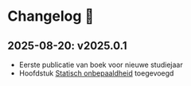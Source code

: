 # Changelog 🔖

## 2025-08-20: v2025.0.1
- Eerste publicatie van boek voor nieuwe studiejaar
- Hoofdstuk [Statisch onbepaaldheid](./statisch_onbepaald/lesson.md) toegevoegd
